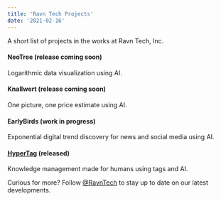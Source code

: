 ```yaml
---
title: 'Ravn Tech Projects'
date: '2021-02-16'
---
```

A short list of projects in the works at Ravn Tech, Inc.

#### NeoTree (release coming soon)
Logarithmic data visualization using AI.

#### Knallwert (release coming soon)
One picture, one price estimate using AI.

#### EarlyBirds (work in progress)
Exponential digital trend discovery for news and social media using AI.

#### <a href="https://github.com/Ravn-Tech/HyperTag" rel="noreferrer noopener" target="_blank">HyperTag</a> (released)
Knowledge management made for humans using tags and AI.


Curious for more? Follow <a href="https://twitter.com/RavnTech" rel="noreferrer noopener" target="_blank">@RavnTech</a> to stay up to date on our latest developments.
